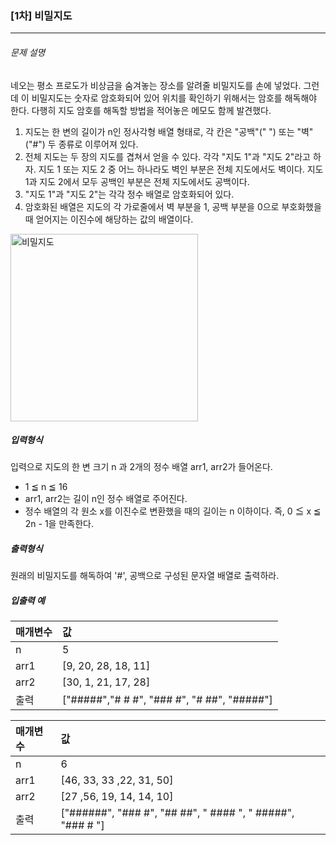 ### [1차] 비밀지도
***

###### 문제 설명

네오는 평소 프로도가 비상금을 숨겨놓는 장소를 알려줄 비밀지도를 손에 넣었다. 그런데 이 비밀지도는 숫자로 암호화되어 있어 위치를 확인하기 위해서는 암호를 해독해야 한다. 다행히 지도 암호를 해독할 방법을 적어놓은 메모도 함께 발견했다.

1. 지도는 한 변의 길이가 n인 정사각형 배열 형태로, 각 칸은 "공백"(" ") 또는 "벽"("#") 두 종류로 이루어져 있다.
2. 전체 지도는 두 장의 지도를 겹쳐서 얻을 수 있다. 각각 "지도 1"과 "지도 2"라고 하자. 지도 1 또는 지도 2 중 어느 하나라도 벽인 부분은 전체 지도에서도 벽이다. 지도 1과 지도 2에서 모두 공백인 부분은 전체 지도에서도 공백이다.
3. "지도 1"과 "지도 2"는 각각 정수 배열로 암호화되어 있다.
4. 암호화된 배열은 지도의 각 가로줄에서 벽 부분을 1, 공백 부분을 0으로 부호화했을 때 얻어지는 이진수에 해당하는 값의 배열이다.

<img width="300" alt="비밀지도" src="https://user-images.githubusercontent.com/110678557/235337938-a6370e01-fcc1-443d-9ceb-f0d97cb16b91.png">


##### 입력형식

입력으로 지도의 한 변 크기 n 과 2개의 정수 배열 arr1, arr2가 들어온다.

- 1 ≦ n ≦ 16
- arr1, arr2는 길이 n인 정수 배열로 주어진다.
- 정수 배열의 각 원소 x를 이진수로 변환했을 때의 길이는 n 이하이다. 즉, 0 ≦ x ≦ 2n - 1을 만족한다.

##### 출력형식
원래의 비밀지도를 해독하여 '#', 공백으로 구성된 문자열 배열로 출력하라.
##### 입출력 예

|매개변수|값|
| :--- | :--- |
|n|	5|
|arr1|	[9, 20, 28, 18, 11]|
|arr2|	[30, 1, 21, 17, 28]|
|출력	|["#####","# # #", "### #", "# ##", "#####"]|


|매개변수|값|
| :--- | :--- |
|n|	6|
|arr1|	[46, 33, 33 ,22, 31, 50]|
|arr2|	[27 ,56, 19, 14, 14, 10]|
|출력|	["######", "### #", "## ##", " #### ", " #####", "### # "]|
